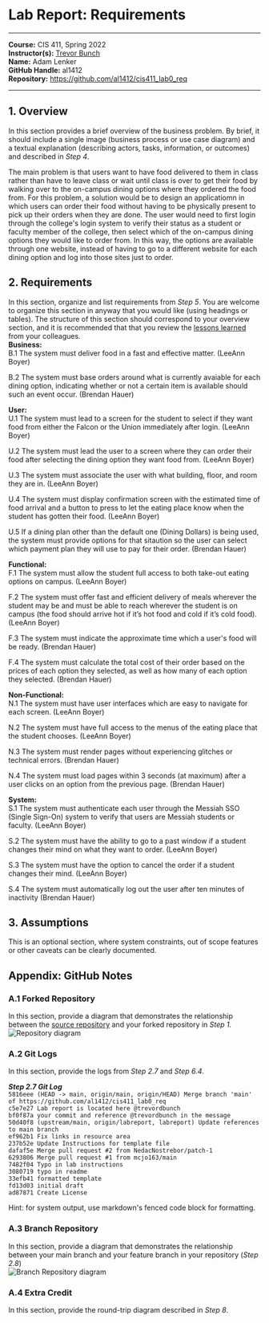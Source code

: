 # Lab Report: Requirements
___
**Course:** CIS 411, Spring 2022  
**Instructor(s):** [Trevor Bunch](https://github.com/trevordbunch)  
**Name:** Adam Lenker  
**GitHub Handle:** al1412  
**Repository:** https://github.com/al1412/cis411_lab0_req  
___

## 1. Overview
In this section provides a brief overview of the business problem.  By brief, it should include a single image (business process or use case diagram) and a textual explanation (describing actors, tasks, information, or outcomes) and described in *Step 4*.    

The main problem is that users want to have food delivered to them in class rather than have to leave class or wait until class is over to get their food by walking over to the on-campus dining options where they ordered the food from. For this problem, a solution would be to design an applicatiomn in which users can order their food without having to be physically present to pick up their orders when they are done. The user would need to first login through the college's login system to verify their status as a student or faculty member of the college, then select which of the on-campus dining options they would like to order from. In this way, the options are available through one website, instead of having to go to a different website for each dining option and log into those sites just to order.


## 2. Requirements
In this section, organize and list requirements from *Step 5*.  You are welcome to organize this section in anyway that you would like (using headings or tables).  The structure of this section should correspond to your overview section, and it is recommended that that you review the [lessons learned](../lessonsLearned.md) from your colleagues.    
**Business:**    
B.1 The system must deliver food in a fast and effective matter. (LeeAnn Boyer)    

B.2 The system must base orders around what is currently avaiable for each dining option, indicating whether or not a certain item is available should such an event occur. (Brendan Hauer)    


**User:**    
U.1 The system must lead to a screen for the student to select if they want food from either the Falcon or the Union immediately after login. (LeeAnn Boyer)    

U.2 The system must lead the user to a screen where they can order their food after selecting the dining option they want food from. (LeeAnn Boyer)    

U.3 The system must associate the user with what building, floor, and room they are in. (LeeAnn Boyer)    

U.4 The system must display confirmation screen with the estimated time of food arrival and a button to press to let the eating place know when the student has gotten their food. (LeeAnn Boyer)    

U.5 If a dining plan other than the default one (Dining Dollars) is being used, the system must provide options for that sitaution so the user can select which payment plan they will use to pay for their order. (Brendan Hauer)    


**Functional:**    
F.1 The system must allow the student full access to both take-out eating options on campus. (LeeAnn Boyer)    

F.2 The system must offer fast and efficient delivery of meals wherever the student may be and must be able to reach wherever the student is on campus (the food
should arrive hot if it’s hot food and cold if it’s cold food). (LeeAnn Boyer)    

F.3 The system must indicate the approximate time which a user's food will be ready. (Brendan Hauer)     

F.4 The system must calculate the total cost of their order based on the prices of each option they selected, as well as how many of each option they selected. (Brendan Hauer)    


**Non-Functional:**    
N.1 The system must have user interfaces which are easy to navigate for each screen. (LeeAnn Boyer)     

N.2 The system must have full access to the menus of the eating place that the student chooses. (LeeAnn Boyer)    

N.3 The system must render pages without experiencing glitches or technical errors. (Brendan Hauer)    

N.4 The system must load pages within 3 seconds (at maximum) after a user clicks on an option from the previous page. (Brendan Hauer)    


**System:**    
S.1 The system must authenticate each user through the Messiah SSO (Single Sign-On) system to verify that users are Messiah students or faculty. (LeeAnn Boyer)     

S.2 The system must have the ability to go to a past window if a student changes their mind on what they want to order. (LeeAnn Boyer)    

S.3 The system must have the option to cancel the order if a student changes their mind. (LeeAnn Boyer)    

S.4 The system must automatically log out the user after ten minutes of inactivity (Brendan Hauer)    


## 3. Assumptions
This is an optional section, where system constraints, out of scope features or other caveats can be clearly documented.  

## Appendix: GitHub Notes

### A.1 Forked Repository
In this section, provide a diagram that demonstrates the relationship between the [source repository](https://github.com/trevordbunch/cis411_lab0_req) and your forked repository in *Step 1.*  
![Repository diagram](https://user-images.githubusercontent.com/97567307/151079618-760d14d1-9e46-43be-b71c-2345e785d7fd.jpg)


### A.2 Git Logs
In this section, provide the logs from *Step 2.7* and *Step 6.4*.

***Step 2.7 Git Log***    
`5816eee (HEAD -> main, origin/main, origin/HEAD) Merge branch 'main' of https://github.com/al1412/cis411_lab0_req`     
`c5e7e27 Lab report is located here @trevordbunch`   
`bf0f87a your commit and reference @trevordbunch in the message`   
`50d40f8 (upstream/main, origin/labreport, labreport) Update references to main branch`   
`ef962b1 Fix links in resource area`   
`237b52e Update Instructions for template file`   
`dafaf5e Merge pull request #2 from NedacNostrebor/patch-1`   
`6293806 Merge pull request #1 from mcjo163/main`   
`7482f04 Typo in lab instructions`   
`3080719 typo in readme`   
`33efb41 formatted template`   
`fd13d03 initial draft`  
`ad87871 Create License`



Hint: for system output, use markdown's fenced code block for formatting.

### A.3 Branch Repository
In this section, provide a diagram that demonstrates the relationship between your main branch and your feature branch in your repository (*Step 2.8*)    
![Branch Repository diagram](https://user-images.githubusercontent.com/97567307/151678657-8d6a4aee-4593-41db-9789-e04537fd6e35.jpg)


### A.4 Extra Credit
In this section, provide the round-trip diagram described in *Step 8*.
